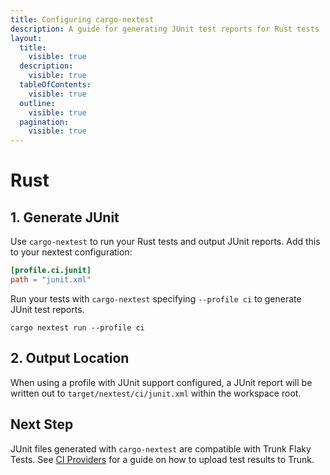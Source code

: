 ```yaml
---
title: Configuring cargo-nextest
description: A guide for generating JUnit test reports for Rust tests
layout:
  title:
    visible: true
  description:
    visible: true
  tableOfContents:
    visible: true
  outline:
    visible: true
  pagination:
    visible: true
---
```


# Rust

## 1. Generate JUnit

Use `cargo-nextest` to run your Rust tests and output JUnit reports. Add this to your nextest configuration:

```toml
[profile.ci.junit]
path = "junit.xml"
```

Run your tests with `cargo-nextest` specifying  `--profile ci` to generate JUnit test reports.

```
cargo nextest run --profile ci
```

## 2. Output Location

When using a profile with JUnit support configured, a JUnit report will be written out to `target/nextest/ci/junit.xml` within the workspace root.

## Next Step

JUnit files generated with `cargo-nextest` are compatible with Trunk Flaky Tests. See [CI Providers](https://docs.trunk.io/flaky-tests/ci-providers) for a guide on how to upload test results to Trunk.
